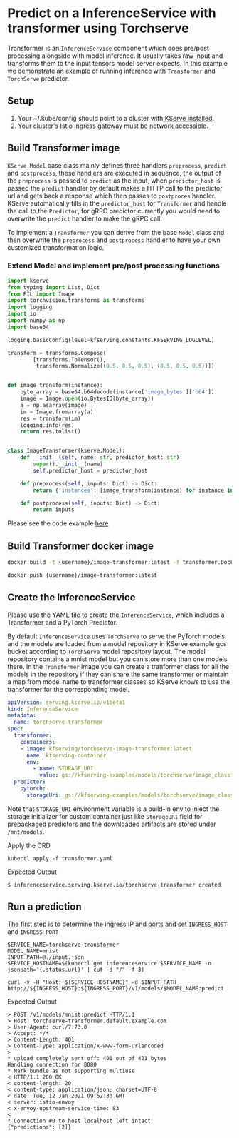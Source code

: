 # Predict on a InferenceService with transformer using Torchserve
Transformer is an `InferenceService` component which does pre/post processing alongside with model inference. It usually takes raw input and transforms them to the
input tensors model server expects. In this example we demonstrate an example of running inference with `Transformer` and `TorchServe` predictor.

## Setup

1. Your ~/.kube/config should point to a cluster with [KServe installed](https://github.com/kserve/kserve#installation).
2. Your cluster's Istio Ingress gateway must be [network accessible](https://istio.io/latest/docs/tasks/traffic-management/ingress/ingress-control/).

## Build Transformer image
`KServe.Model` base class mainly defines three handlers `preprocess`, `predict` and `postprocess`, these handlers are executed
in sequence, the output of the `preprocess` is passed to `predict` as the input, when `predictor_host` is passed the `predict` handler by default makes a HTTP call to the predictor url 
and gets back a response which then passes to `postproces` handler. KServe automatically fills in the `predictor_host` for `Transformer` and handle the call to the `Predictor`, for gRPC
predictor currently you would need to overwrite the `predict` handler to make the gRPC call.

To implement a `Transformer` you can derive from the base `Model` class and then overwrite the `preprocess` and `postprocess` handler to have your own
customized transformation logic.

### Extend Model and implement pre/post processing functions

```python
import kserve
from typing import List, Dict
from PIL import Image
import torchvision.transforms as transforms
import logging
import io
import numpy as np
import base64

logging.basicConfig(level=kfserving.constants.KFSERVING_LOGLEVEL)

transform = transforms.Compose(
        [transforms.ToTensor(),
         transforms.Normalize((0.5, 0.5, 0.5), (0.5, 0.5, 0.5))])


def image_transform(instance):
    byte_array = base64.b64decode(instance['image_bytes']['b64'])
    image = Image.open(io.BytesIO(byte_array))
    a = np.asarray(image)
    im = Image.fromarray(a)
    res = transform(im)
    logging.info(res)
    return res.tolist()


class ImageTransformer(kserve.Model):
    def __init__(self, name: str, predictor_host: str):
        super().__init__(name)
        self.predictor_host = predictor_host

    def preprocess(self, inputs: Dict) -> Dict:
        return {'instances': [image_transform(instance) for instance in inputs['instances']]}

    def postprocess(self, inputs: Dict) -> Dict:
        return inputs
```

Please see the code example [here](./image_transformer)

## Build Transformer docker image

```bash
docker build -t {username}/image-transformer:latest -f transformer.Dockerfile .

docker push {username}/image-transformer:latest
```

## Create the InferenceService
Please use the [YAML file](./transformer.yaml) to create the `InferenceService`, which includes a Transformer and a PyTorch Predictor.

By default `InferenceService` uses `TorchServe` to serve the PyTorch models and the models are loaded from a model repository in KServe example gcs bucket according to `TorchServe` model repository layout.
The model repository contains a mnist model but you can store more than one models there. In the `Transformer` image you can create a tranformer class for all the models in the repository if they can share the same transformer 
or maintain a map from model name to transformer classes so KServe knows to use the transformer for the corresponding model.  

```yaml
apiVersion: serving.kserve.io/v1beta1
kind: InferenceService
metadata:
  name: torchserve-transformer
spec:
  transformer:
    containers:
    - image: kfserving/torchserve-image-transformer:latest
      name: kfserving-container
      env:
        - name: STORAGE_URI
          value: gs://kfserving-examples/models/torchserve/image_classifier
  predictor:
    pytorch:
      storageUri: gs://kfserving-examples/models/torchserve/image_classifier
```

Note that `STORAGE_URI` environment variable is a build-in env to inject the storage initializer for custom container just like `StorageURI` field for prepackaged predictors
and the downloaded artifacts are stored under `/mnt/models`.


Apply the CRD
```
kubectl apply -f transformer.yaml
```

Expected Output
```
$ inferenceservice.serving.kserve.io/torchserve-transformer created
```

## Run a prediction
The first step is to [determine the ingress IP and ports](../../../../../README.md#determine-the-ingress-ip-and-ports) and set `INGRESS_HOST` and `INGRESS_PORT`

```
SERVICE_NAME=torchserve-transformer
MODEL_NAME=mnist
INPUT_PATH=@./input.json
SERVICE_HOSTNAME=$(kubectl get inferenceservice $SERVICE_NAME -o jsonpath='{.status.url}' | cut -d "/" -f 3)

curl -v -H "Host: ${SERVICE_HOSTNAME}" -d $INPUT_PATH http://${INGRESS_HOST}:${INGRESS_PORT}/v1/models/$MODEL_NAME:predict
```

Expected Output
```
> POST /v1/models/mnist:predict HTTP/1.1
> Host: torchserve-transformer.default.example.com
> User-Agent: curl/7.73.0
> Accept: */*
> Content-Length: 401
> Content-Type: application/x-www-form-urlencoded
> 
* upload completely sent off: 401 out of 401 bytes
Handling connection for 8080
* Mark bundle as not supporting multiuse
< HTTP/1.1 200 OK
< content-length: 20
< content-type: application/json; charset=UTF-8
< date: Tue, 12 Jan 2021 09:52:30 GMT
< server: istio-envoy
< x-envoy-upstream-service-time: 83
< 
* Connection #0 to host localhost left intact
{"predictions": [2]}
```

